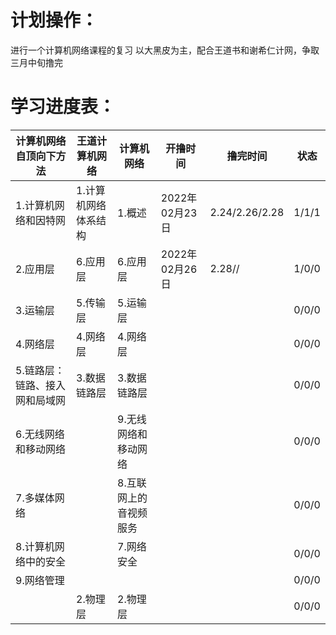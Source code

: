 # 计划操作：
进行一个计算机网络课程的复习 
以大黑皮为主，配合王道书和谢希仁计网，争取三月中旬撸完
# 学习进度表：
|计算机网络自顶向下方法|王道计算机网络|计算机网络|开撸时间|撸完时间|状态|
|----|----|----|----|----|----|
|1.计算机网络和因特网|1.计算机网络体系结构|1.概述|2022年02月23日|2.24/2.26/2.28|1/1/1|
|2.应用层|6.应用层|6.应用层|2022年02月26日|2.28//|1/0/0|
|3.运输层|5.传输层|5.运输层|||0/0/0|
|4.网络层|4.网络层|4.网络层|||0/0/0|
|5.链路层：链路、接入网和局域网|3.数据链路层|3.数据链路层|||0/0/0|
|6.无线网络和移动网络||9.无线网络和移动网络|||0/0/0|
|7.多媒体网络||8.互联网上的音视频服务|||0/0/0|
|8.计算机网络中的安全||7.网络安全|||0/0/0|
|9.网络管理|||||0/0/0|
||2.物理层|2.物理层|||0/0/0|
